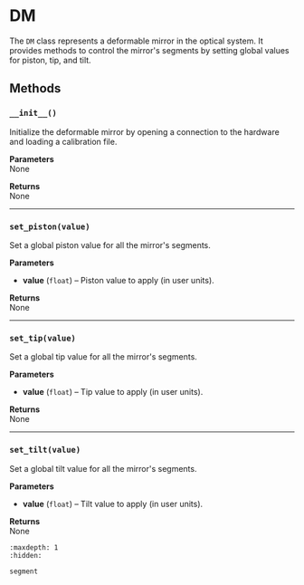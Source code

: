 # DM

The `DM` class represents a deformable mirror in the optical system. It provides methods to control the mirror's segments by setting global values for piston, tip, and tilt.

## Methods

### `__init__()`
Initialize the deformable mirror by opening a connection to the hardware and loading a calibration file.

**Parameters**  
None

**Returns**  
None

---

### `set_piston(value)`
Set a global piston value for all the mirror's segments.

**Parameters**  
- **value** (`float`) – Piston value to apply (in user units).

**Returns**  
None

---

### `set_tip(value)`
Set a global tip value for all the mirror's segments.

**Parameters**  
- **value** (`float`) – Tip value to apply (in user units).

**Returns**  
None

---

### `set_tilt(value)`
Set a global tilt value for all the mirror's segments.

**Parameters**  
- **value** (`float`) – Tilt value to apply (in user units).

**Returns**  
None

```{toctree}
:maxdepth: 1
:hidden:

segment
```